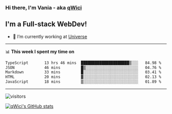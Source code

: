 ### Hi there, I'm Vania - aka [qWici][website]

## I'm a Full-stack WebDev!
- 🔭 I’m currently working at [Universe][universe]

---

📊 **This week I spent my time on**
<!--START_SECTION:waka-->

```txt
TypeScript       13 hrs 46 mins  █████████████████████▒░░░   84.98 %
JSON             46 mins         █▒░░░░░░░░░░░░░░░░░░░░░░░   04.76 %
Markdown         33 mins         █░░░░░░░░░░░░░░░░░░░░░░░░   03.41 %
HTML             20 mins         ▓░░░░░░░░░░░░░░░░░░░░░░░░   02.13 %
JavaScript       18 mins         ▒░░░░░░░░░░░░░░░░░░░░░░░░   01.89 %
```

<!--END_SECTION:waka-->

---

![visitors](https://visitor-badge.glitch.me/badge?page_id=qWici)


[![qWici's GitHub stats](https://github-readme-stats.vercel.app/api?username=qWici)](https://github.com/qWici/github-readme-stats)

[website]: https://devkucher.com
[twitter]: https://twitter.com/KucherDev
[linkedin]: https://www.linkedin.com/in/ivankucher
[universe]: https://universeapps.limited
